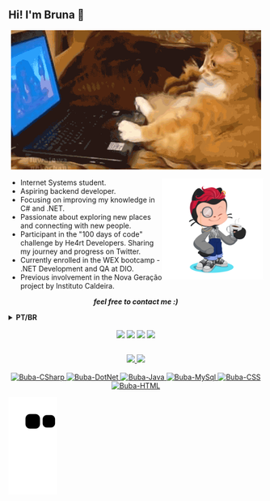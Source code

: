 ## Hi! I'm Bruna 👋

<p align="center" heigth="200">
  <img src="./assets/gatinho.gif" />
</p>
<img align='right' src="./assets/octocat-1691074644357.png" width="200">

- Internet Systems student.
- Aspiring backend developer.
- Focusing on improving my knowledge in C# and .NET.
- Passionate about exploring new places and connecting with new people.
- Participant in the "100 days of code" challenge by He4rt Developers. Sharing my journey and progress on Twitter.
- Currently enrolled in the WEX bootcamp - .NET Development and QA at DIO.
- Previous involvement in the Nova Geração project by Instituto Caldeira.

<p align='center'><i><b>feel free to contact me :)</i></b>

 <details>
  <summary><b>PT/BR</b></summary>
    <h2>Olá, eu sou a Bruna</h2>

- Estudante de Sistemas para Internet.
- Estou interessada em desenvolvimento back-end.
- Focada em aprimorar meu conhecimento em C# e .NET.
- Adoro explorar novos lugares e conhecer novas pessoas.
- Participante do desafio "100 dias de código" pela Comunidade He4rt Developers. Compartilhando meu progresso no Twitter.
- Atualmente matriculado no bootcamp WEX - Desenvolvimento .NET e QA da DIO.
- Participei do Projeto Nova Geração do Instituto Caldeira.

<p align='center'><i><b>sinta-se livre para me contatar :)</i></b>

</summary>
</details>

<br>

<div align="center"> 
  <a href="https://twitter.com/burritosocks" target="_blank"><img src="https://img.shields.io/badge/Twitter-1DA1F2?style=for-the-badge&logo=twitter&logoColor=white"/></a>
  <a href="https://www.instagram.com/bubapigmeu/" target="_blank"><img src="https://img.shields.io/badge/-Instagram-%23E4405F?style=for-the-badge&logo=instagram&logoColor=white" target="_blank"/></a> 
  <a href="https://www.linkedin.com/in/bruna-pires-3117991a3/" target="_blank"><img src="https://img.shields.io/badge/-LinkedIn-%230077B5?style=for-the-badge&logo=linkedin&logoColor=white" target="_blank"/></a> 
  <a href = "mailto:bruna.gpires@hotmail.com"><img src="https://img.shields.io/badge/-Gmail-%23333?style=for-the-badge&logo=gmail&logoColor=white" target="_blank"/></a>
</div>

##

 <div align="center">
  <a href="https://github.com/BrunaGPires">
  <img height="180em" src="https://github-readme-stats.vercel.app/api?username=BrunaGPires&theme=dark&show_icons=true"/>
  <img height="180em" src="https://github-readme-stats.vercel.app/api/top-langs/?username=BrunaGPires&theme=dark&show_icons=true"/>
</div>

<div style="display: inline_block" align="center"><br>
  <img alt="Buba-CSharp" src="https://img.shields.io/badge/C%23-239120?style=for-the-badge&logo=c-sharp&logoColor=white">
  <img alt="Buba-DotNet" src="https://img.shields.io/badge/.NET-5C2D91?style=for-the-badge&logo=.net&logoColor=white">
  <img alt="Buba-Java" src="https://img.shields.io/badge/Java-ED8B00?style=for-the-badge&logo=java&logoColor=white">
  <img alt="Buba-MySql" src="https://img.shields.io/badge/MySQL-005C84?style=for-the-badge&logo=mysql&logoColor=white">
  <img alt="Buba-CSS" src="https://img.shields.io/badge/CSS-239120?&style=for-the-badge&logo=css3&logoColor=white">
  <img alt="Buba-HTML" src="https://img.shields.io/badge/HTML-239120?style=for-the-badge&logo=html5&logoColor=white">
</div>

![Snake animation](https://github.com/BrunaGPires/BrunaGPires/blob/output/github-contribution-grid-snake.svg)  
